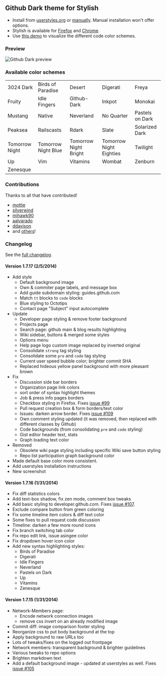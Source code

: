 ## Github Dark theme for Stylish
- Install from [userstyles.org](http://userstyles.org/styles/37035) or [manually](https://github.com/StylishThemes/Github-Dark/blob/master/github-dark.css). Manual installation won't offer options.
- Stylish is available for [Firefox](https://addons.mozilla.org/en-US/firefox/addon/2108/) and [Chrome](https://chrome.google.com/extensions/detail/fjnbnpbmkenffdnngjfgmeleoegfcffe).
- Use [this demo](http://StylishThemes.github.io/Github-Dark/) to visualize the different code color schemes.

### Preview
![Github Dark preview](http://i.imgur.com/MsrHuFh.png)

### Available color schemes
<table>
  <tr><td>3024 Dark</td>      <td>Birds of Paradise</td>   <td>Desert</td>                <td>Digerati</td>                <td>Freya</td></tr>
  <tr><td>Fruity</td>         <td>Idle Fingers</td>        <td>Github-Dark</td>           <td>Inkpot</td>                  <td>Monokai</td></tr>
  <tr><td>Mustang</td>        <td>Native</td>              <td>Neverland</td>             <td>No Quarter</td>              <td>Pastels on Dark</td></tr>
  <tr><td>Peaksea</td>        <td>Railscasts</td>          <td>Rdark</td>                 <td>Slate</td>                   <td>Solarized Dark</td></tr>
  <tr><td>Tomorrow Night</td> <td>Tomorrow Night Blue</td> <td>Tomorrow Night Bright</td> <td>Tomorrow Night Eighties</td> <td>Twilight</td></tr>
  <tr><td>Up</td>             <td>Vim</td>                 <td>Vitamins</td>              <td>Wombat</td>                  <td>Zenburn</td></tr>
  <tr><td>Zenesque</td>       <td></td>                    <td></td>                      <td></td>                        <td></td></tr>
</table>

### Contributions

Thanks to all that have contributed!

* [mottie](http://github.com/mottie)
* [silverwind](http://github.com/silverwind)
* [mihawk90](http://github.com/mihawk90)
* [aalvarado](http://github.com/aalvarado)
* [ddavison](http://github.com/ddavison)
* and [others](https://github.com/StylishThemes/Github-Dark/graphs/contributors)!

### Changelog

See the [full changelog](https://github.com/StylishThemes/Github-Dark/wiki).

#### Version 1.7.17 (2/5/2014)

* Add style
  * Default background image
  * Own &amp; commiter page labels, and message box
  * Add guide subdomain styling: guides.github.com
  * Match `tt` blocks to `code` blocks
  * Blue styling to Octotips
  * Contact page "Subject" input autocomplete
* Update
  * Developer page styling & remove footer background
  * Projects page
  * Search page: github main &amp; blog results highlighting
  * Wiki sidebar, buttons &amp; merged some styles
  * Options menu
  * Help page logo custom image replaced by inverted original
  * Consolidate `strong` tag styling
  * Consolidate some `pre` and `code` tag styling
  * Current user speed bubble color; brighter commit SHA
  * Replaced hideous yellow panel background with more pleasant brown
* Fix
  * Discussion side bar borders
  * Organization page link colors
  * sort order of syntax highlight themes
  * Job &amp; press info pages borders
  * Checkbox styling in Firefox. Fixes [issue #99](https://github.com/StylishThemes/Github-Dark/issues/99)
  * Pull request creation box & form borders/text color
  * Issues: darken arrow border. Fixes [issue #109](https://github.com/StylishThemes/Github-Dark/issues/109)
  * Own comment styling updated (it was removed, then replaced with different classes by Github)
  * Code backgrounds (from consolidating `pre` and `code` styling)
  * Gist editor header text, stats
  * Graph loading text color
* Removed
  * Obsolete wiki page styling including specific Wiki save button styling
  * Repo list participation graph background color
* Made default base color more consistent.
* Add userstyles installation instructions
* New screenshot

#### Version 1.7.16 (1/31/2014)

* Fix diff statistics colors
* Add text-box shadow, fix zen mode, comment box tweaks
* Add basic styling to developer.github.com. Fixes [issue #107](https://github.com/StylishThemes/Github-Dark/issues/107).
* Exclude compare button from green coloring
* Fix some timeline item colors &amp; diff text color
* Some fixes to pull request code discussion
* Timeline: darken a few more round icons
* Fix branch switching tab color
* Fix repo edit link, issue asingee color
* Fix dropdown hover icon color
* Add new syntax highlighting styles:
  * Birds of Paradise
  * Digerati
  * Idle Fingers
  * Neverland
  * Pastels on Dark
  * Up
  * Vitamins
  * Zenesque

#### Version 1.7.15 (1/31/2014)

* Network-Members page:
  * Encode network connection images
  * remove css invert on an already modified image
* Commit diff: image comparison footer styling
* Reorganize css to put body background at the top
* Apply background to raw URLs too
* Lots of tweaks/fixes on the logged out frontpage
* Network members: transparent background &amp; brighter guidelines
* Various tweaks to repo options
* Brighten markdown text
* Add a default background image - updated at userstyles as well. Fixes [issue #105](https://github.com/StylishThemes/Github-Dark/issues/105)
